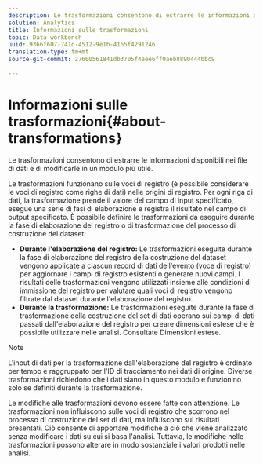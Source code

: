 ```yaml
---
description: Le trasformazioni consentono di estrarre le informazioni disponibili nei file di dati e di modificarle in un modulo più utile.
solution: Analytics
title: Informazioni sulle trasformazioni
topic: Data workbench
uuid: 9366f607-741d-4512-9e1b-4165f4291246
translation-type: tm+mt
source-git-commit: 27600561841db3705f4eee6ff0aeb8890444bbc9

---
```



# Informazioni sulle trasformazioni{#about-transformations}

Le trasformazioni consentono di estrarre le informazioni disponibili nei file di dati e di modificarle in un modulo più utile.

Le trasformazioni funzionano sulle voci di registro (è possibile considerare le voci di registro come righe di dati) nelle origini di registro. Per ogni riga di dati, la trasformazione prende il valore del campo di input specificato, esegue una serie di fasi di elaborazione e registra il risultato nel campo di output specificato. È possibile definire le trasformazioni da eseguire durante la fase di elaborazione del registro o di trasformazione del processo di costruzione del dataset:

* **Durante l&#39;elaborazione del registro:** Le trasformazioni eseguite durante la fase di elaborazione del registro della costruzione del dataset vengono applicate a ciascun record di dati dell&#39;evento (voce di registro) per aggiornare i campi di registro esistenti o generare nuovi campi. I risultati delle trasformazioni vengono utilizzati insieme alle condizioni di immissione del registro per valutare quali voci di registro vengono filtrate dal dataset durante l&#39;elaborazione del registro.
* **Durante la trasformazione:** Le trasformazioni eseguite durante la fase di trasformazione della costruzione del set di dati operano sui campi di dati passati dall&#39;elaborazione del registro per creare dimensioni estese che è possibile utilizzare nelle analisi. Consultate Dimensioni [](../../../home/c-dataset-const-proc/c-ex-dim/c-abt-ex-dim.md)estese.

>[!NOTE]
>
>L&#39;input di dati per la trasformazione dall&#39;elaborazione del registro è ordinato per tempo e raggruppato per l&#39;ID di tracciamento nei dati di origine. Diverse trasformazioni richiedono che i dati siano in questo modulo e funzionino solo se definiti durante la trasformazione.

Le modifiche alle trasformazioni devono essere fatte con attenzione. Le trasformazioni non influiscono sulle voci di registro che scorrono nel processo di costruzione del set di dati, ma influiscono sui risultati presentati. Ciò consente di apportare modifiche a ciò che viene analizzato senza modificare i dati su cui si basa l&#39;analisi. Tuttavia, le modifiche nelle trasformazioni possono alterare in modo sostanziale i valori prodotti nelle analisi.
